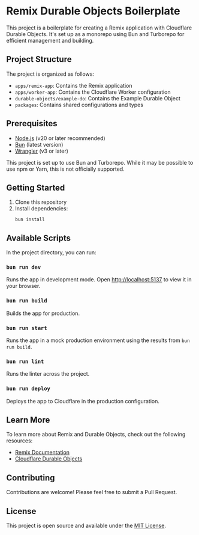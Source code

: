 # Remix Durable Objects Boilerplate

This project is a boilerplate for creating a Remix application with Cloudflare Durable Objects. It's set up as a monorepo using Bun and Turborepo for efficient management and building.

## Project Structure

The project is organized as follows:

- `apps/remix-app`: Contains the Remix application
- `apps/worker-app`: Contains the Cloudflare Worker configuration
- `durable-objects/example-do`: Contains the Example Durable Object
- `packages`: Contains shared configurations and types

## Prerequisites

- [Node.js](https://nodejs.org/) (v20 or later recommended)
- [Bun](https://bun.sh/) (latest version)
- [Wrangler](https://developers.cloudflare.com/workers/wrangler/) (v3 or later)

This project is set up to use Bun and Turborepo. While it may be possible to use npm or Yarn, this is not officially supported.

## Getting Started

1. Clone this repository
2. Install dependencies:
   ```
   bun install
   ```

## Available Scripts

In the project directory, you can run:

### `bun run dev`

Runs the app in development mode.
Open [http://localhost:5137](http://localhost:5137) to view it in your browser.

### `bun run build`

Builds the app for production.

### `bun run start`

Runs the app in a mock production environment using the results from `bun run build`.

### `bun run lint`

Runs the linter across the project.

### `bun run deploy`

Deploys the app to Cloudflare in the production configuration.

## Learn More

To learn more about Remix and Durable Objects, check out the following resources:

- [Remix Documentation](https://remix.run/docs)
- [Cloudflare Durable Objects](https://developers.cloudflare.com/workers/learning/using-durable-objects)

## Contributing

Contributions are welcome! Please feel free to submit a Pull Request.

## License

This project is open source and available under the [MIT License](LICENSE).
